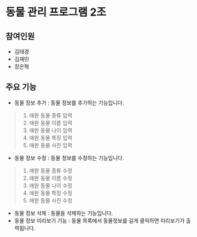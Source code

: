 # 동물 관리 프로그램 2조

## 참여인원

- 김태경
- 김재민
- 장은혁

## 주요 기능
- 동물 정보 추가 : 동물 정보를 추가하는 기능입니다.
>1. 애완 동물 종류 입력
>2. 애완 동물 이름 입력
>3. 애완 동물 나이 입력
>4. 애완 동물 특징 입력
>5. 애완 동물 사진 입력

- 동물 정보 수정 : 동물 정보를 수정하는 기능입니다.
>1. 애완 동물 종류 수정
>2. 애완 동물 이름 수정
>3. 애완 동물 나이 수정
>4. 애완 동물 특징 수정
>5. 애완 동물 사진 수정

- 동물 정보 삭제 : 동물을 삭제하는 기능입니다.
- 동물 정보 미리보기 기능 : 동물 목록에서 동물정보를 길게 클릭하면 미리보기가 출력됩니다.
